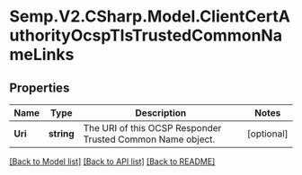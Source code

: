 # Semp.V2.CSharp.Model.ClientCertAuthorityOcspTlsTrustedCommonNameLinks
## Properties

Name | Type | Description | Notes
------------ | ------------- | ------------- | -------------
**Uri** | **string** | The URI of this OCSP Responder Trusted Common Name object. | [optional] 

[[Back to Model list]](../README.md#documentation-for-models) [[Back to API list]](../README.md#documentation-for-api-endpoints) [[Back to README]](../README.md)

